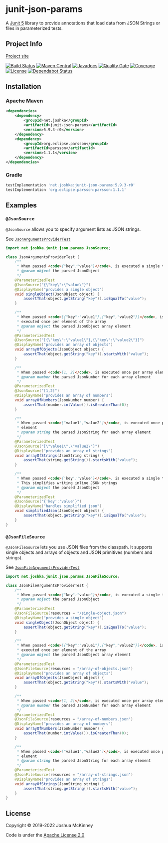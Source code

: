 # junit-json-params

A [Junit 5](http://junit.org/junit5/) library to provide annotations that load
data from JSON Strings or files in parameterized tests.

## Project Info

[Project site](http://www.joshka.net/junit-json-params)

[![Build Status](https://app.travis-ci.com/joshka/junit-json-params.svg?branch=master)](https://app.travis-ci.com/joshka/junit-json-params)
[![Maven Central](https://img.shields.io/maven-central/v/net.joshka/junit-json-params.svg?label=Maven%20Central)](https://central.sonatype.com/artifact/net.joshka/junit-json-params)
[![Javadocs](https://javadoc.io/badge/net.joshka/junit-json-params.svg)](https://javadoc.io/doc/net.joshka/junit-json-params)
[![Quality Gate](https://sonarcloud.io/api/project_badges/measure?project=net.joshka%3Ajunit-json-params&metric=alert_status)](https://sonarcloud.io/dashboard/index/net.joshka:junit-json-params)
[![Coverage](https://sonarcloud.io/api/project_badges/measure?project=net.joshka%3Ajunit-json-params&metric=coverage)](https://sonarcloud.io/component_measures?id=net.joshka:junit-json-params&metric=coverage)
[![License](https://img.shields.io/github/license/joshka/junit-json-params.svg)](blob/master/LICENSE.txt)
[![Dependabot Status](https://api.dependabot.com/badges/status?host=github&repo=joshka/junit-json-params)](https://dependabot.com)

## Installation

### Apache Maven

```xml
<dependencies>
    <dependency>
        <groupId>net.joshka</groupId>
        <artifactId>junit-json-params</artifactId>
        <version>5.9.3-r0</version>
    </dependency>
    <dependency>
        <groupId>org.eclipse.parsson</groupId>
        <artifactId>parsson</artifactId>
        <version>1.1.1</version>
    </dependency>
</dependencies>
```

### Gradle

```groovy
testImplementation 'net.joshka:junit-json-params:5.9.3-r0'
testImplementation 'org.eclipse.parsson:parsson:1.1.1'
```

## Examples

### `@JsonSource`

`@JsonSource` allows you to specify argument lists as JSON strings.

See [`JsonArgumentsProviderTest`](https://github.com/joshka/junit-json-params/blob/master/src/test/java/net/joshka/junit/json/params/JsonArgumentsProviderTest.java)

```java
import net.joshka.junit.json.params.JsonSource;

class JsonArgumentsProviderTest {
    /**
     * When passed <code>{"key":"value"}</code>, is executed a single time
     * @param object the parsed JsonObject
     */
    @ParameterizedTest
    @JsonSource("{\"key\":\"value\"}")
    @DisplayName("provides a single object")
    void singleObject(JsonObject object) {
        assertThat(object.getString("key")).isEqualTo("value");
    }

    /**
     * When passed <code>[{"key":"value1"},{"key","value2"}]</code>, is
     * executed once per element of the array
     * @param object the parsed JsonObject array element
     */
    @ParameterizedTest
    @JsonSource("[{\"key\":\"value1\"},{\"key\":\"value2\"}]")
    @DisplayName("provides an array of objects")
    void arrayOfObjects(JsonObject object) {
        assertThat(object.getString("key")).startsWith("value");
    }

    /**
     * When passed <code>[1, 2]</code>, is executed once per array element
     * @param number the parsed JsonNumber for each array element
     */
    @ParameterizedTest
    @JsonSource("[1,2]")
    @DisplayName("provides an array of numbers")
    void arrayOfNumbers(JsonNumber number) {
        assertThat(number.intValue()).isGreaterThan(0);
    }

    /**
     * When passed <code>["value1","value2"]</code>, is executed once per array
     * element
     * @param string the parsed JsonString for each array element
     */
    @ParameterizedTest
    @JsonSource("[\"value1\",\"value2\"]")
    @DisplayName("provides an array of strings")
    void arrayOfStrings(JsonString string) {
        assertThat(string.getString()).startsWith("value");
    }

    /**
     * When passed <code>{'key':'value'}</code>, is executed a single time.
     * This simplifies writing inline JSON strings
     * @param object the parsed JsonObject
     */
    @ParameterizedTest
    @JsonSource("{'key':'value'}")
    @DisplayName("handles simplified json")
    void simplifiedJson(JsonObject object) {
        assertThat(object.getString("key")).isEqualTo("value");
    }
}
```

### `@JsonFileSource`

`@JsonFileSource` lets you use JSON files from the classpath. It supports
single objects and arrays of objects and JSON primitives (numbers and strings).

See [`JsonFileArgumentsProviderTest`](https://github.com/joshka/junit-json-params/blob/master/src/test/java/net/joshka/junit/json/params/JsonFileArgumentsProviderTest.java)

```java
import net.joshka.junit.json.params.JsonFileSource;

class JsonFileArgumentsProviderTest {
    /**
     * When passed <code>{"key":"value"}</code>, is executed a single time
     * @param object the parsed JsonObject
     */
    @ParameterizedTest
    @JsonFileSource(resources = "/single-object.json")
    @DisplayName("provides a single object")
    void singleObject(JsonObject object) {
        assertThat(object.getString("key")).isEqualTo("value");
    }

    /**
     * When passed <code>[{"key":"value1"},{"key","value2"}]</code>, is
     * executed once per element of the array
     * @param object the parsed JsonObject array element
     */
    @ParameterizedTest
    @JsonFileSource(resources = "/array-of-objects.json")
    @DisplayName("provides an array of objects")
    void arrayOfObjects(JsonObject object) {
        assertThat(object.getString("key")).startsWith("value");
    }

    /**
     * When passed <code>[1, 2]</code>, is executed once per array element
     * @param number the parsed JsonNumber for each array element
     */
    @ParameterizedTest
    @JsonFileSource(resources = "/array-of-numbers.json")
    @DisplayName("provides an array of numbers")
    void arrayOfNumbers(JsonNumber number) {
        assertThat(number.intValue()).isGreaterThan(0);
    }

    /**
     * When passed <code>["value1","value2"]</code>, is executed once per array
     * element
     * @param string the parsed JsonString for each array element
     */
    @ParameterizedTest
    @JsonFileSource(resources = "/array-of-strings.json")
    @DisplayName("provides an array of strings")
    void arrayOfStrings(JsonString string) {
        assertThat(string.getString()).startsWith("value");
    }
}
```

## License

Copyright ©️ 2019-2022 Joshua McKinney

Code is under the [Apache License 2.0](LICENSE.txt)
